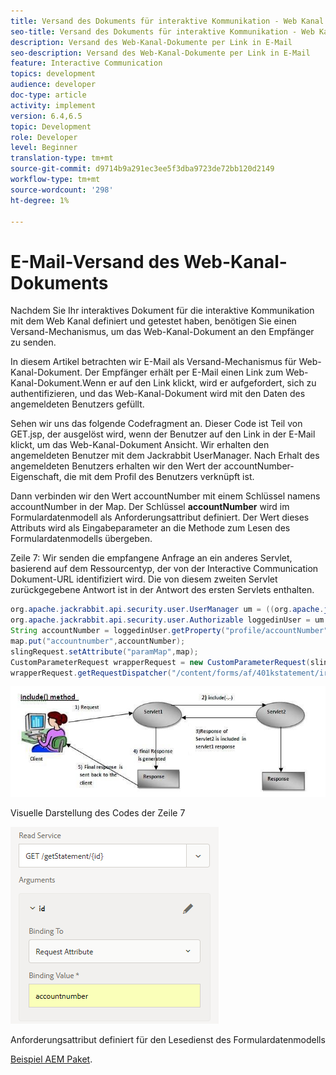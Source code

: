 ```yaml
---
title: Versand des Dokuments für interaktive Kommunikation - Web Kanal AEM Forms
seo-title: Versand des Dokuments für interaktive Kommunikation - Web Kanal AEM Forms
description: Versand des Web-Kanal-Dokumente per Link in E-Mail
seo-description: Versand des Web-Kanal-Dokumente per Link in E-Mail
feature: Interactive Communication
topics: development
audience: developer
doc-type: article
activity: implement
version: 6.4,6.5
topic: Development
role: Developer
level: Beginner
translation-type: tm+mt
source-git-commit: d9714b9a291ec3ee5f3dba9723de72bb120d2149
workflow-type: tm+mt
source-wordcount: '298'
ht-degree: 1%

---
```



# E-Mail-Versand des Web-Kanal-Dokuments

Nachdem Sie Ihr interaktives Dokument für die interaktive Kommunikation mit dem Web Kanal definiert und getestet haben, benötigen Sie einen Versand-Mechanismus, um das Web-Kanal-Dokument an den Empfänger zu senden.

In diesem Artikel betrachten wir E-Mail als Versand-Mechanismus für Web-Kanal-Dokument. Der Empfänger erhält per E-Mail einen Link zum Web-Kanal-Dokument.Wenn er auf den Link klickt, wird er aufgefordert, sich zu authentifizieren, und das Web-Kanal-Dokument wird mit den Daten des angemeldeten Benutzers gefüllt.

Sehen wir uns das folgende Codefragment an. Dieser Code ist Teil von GET.jsp, der ausgelöst wird, wenn der Benutzer auf den Link in der E-Mail klickt, um das Web-Kanal-Dokument Ansicht. Wir erhalten den angemeldeten Benutzer mit dem Jackrabbit UserManager. Nach Erhalt des angemeldeten Benutzers erhalten wir den Wert der accountNumber-Eigenschaft, die mit dem Profil des Benutzers verknüpft ist.

Dann verbinden wir den Wert accountNumber mit einem Schlüssel namens accountNumber in der Map. Der Schlüssel **accountNumber** wird im Formulardatenmodell als Anforderungsattribut definiert. Der Wert dieses Attributs wird als Eingabeparameter an die Methode zum Lesen des Formulardatenmodells übergeben.

Zeile 7: Wir senden die empfangene Anfrage an ein anderes Servlet, basierend auf dem Ressourcentyp, der von der Interactive Communication Dokument-URL identifiziert wird. Die von diesem zweiten Servlet zurückgegebene Antwort ist in der Antwort des ersten Servlets enthalten.

```java
org.apache.jackrabbit.api.security.user.UserManager um = ((org.apache.jackrabbit.api.JackrabbitSession) session).getUserManager();
org.apache.jackrabbit.api.security.user.Authorizable loggedinUser = um.getAuthorizable(session.getUserID());
String accountNumber = loggedinUser.getProperty("profile/accountNumber")[0].getString();
map.put("accountnumber",accountNumber);
slingRequest.setAttribute("paramMap",map);
CustomParameterRequest wrapperRequest = new CustomParameterRequest(slingRequest,"GET");
wrapperRequest.getRequestDispatcher("/content/forms/af/401kstatement/irastatement/channels/web.html").include(wrapperRequest, response);
```

![includeMethod](assets/includemethod.jpg)

Visuelle Darstellung des Codes der Zeile 7

![requestparameter](assets/requestparameter.png)

Anforderungsattribut definiert für den Lesedienst des Formulardatenmodells


[Beispiel AEM Paket](assets/webchanneldelivery.zip).
